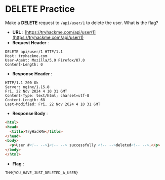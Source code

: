 # DELETE Practice

Make a **DELETE** request to ``/api/user/1`` to delete the user. What is the flag?

- **URL** : [https://tryhackme.com/api/user/1](https://tryhackme.com/api/user/1)
- **Request Header** :  
```http
DELETE api/user/1 HTTP/1.1
Host: tryhackme.com
User-Agent: Mozilla/5.0 Firefox/87.0
Content-Length: 0
```
- **Response Header** :  
```http
HTTP/1.1 200 Ok
Server: nginx/1.15.8
Fri, 22 Nov 2024 4 10 31 GMT
Content-Type: text/html; charset=utf-8
Content-Length: 68
Last-Modified: Fri, 22 Nov 2024 4 10 31 GMT
```
- **Response Body** :  
```html
<html>
<head>
  <title>TryHackMe</title>
</head>
<body>
  <p>User #<!-- -->1<!-- --> successfully <!-- -->deleted<!-- -->.</p>
</body>
</html>
```
- **Flag** :  

```markdown
THM{YOU_HAVE_JUST_DELETED_A_USER}
```